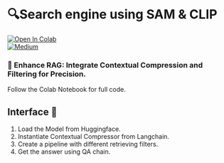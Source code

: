 # 🔍Search engine using SAM & CLIP

<a href="https://colab.research.google.com/github/lancedb/vectordb-recipes/blob/main/examples/Contextual-Compression-with-RAG/main.ipynb"><img src="https://colab.research.google.com/assets/colab-badge.svg" alt="Open In Colab"></a>  
[![Medium](https://img.shields.io/badge/Medium-12100E?style=for-the-badge&logo=medium&logoColor=white)](https://medium.com/etoai/enhance-rag-integrate-contextual-compression-and-filtering-for-precision-a29d4a810301)


###  🎫 Enhance RAG: Integrate Contextual Compression and Filtering for Precision.
Follow the Colab Notebook for full code.

## Interface 🌟

1. Load the Model from Huggingface.
2. Instantiate Contextual Compressor from Langchain.
3. Create a pipeline with different retrieving filters.
4. Get the answer using QA chain.